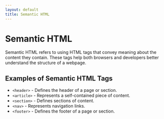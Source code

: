 ```yaml
---
layout: default
title: Semantic HTML
---
```


<h1>Semantic HTML</h1>
<p>Semantic HTML refers to using HTML tags that convey meaning about the content they contain. These tags help both browsers and developers better understand the structure of a webpage.</p>

<h2>Examples of Semantic HTML Tags</h2>
<ul>
  <li><code>&lt;header&gt;</code> - Defines the header of a page or section.</li>
  <li><code>&lt;article&gt;</code> - Represents a self-contained piece of content.</li>
  <li><code>&lt;section&gt;</code> - Defines sections of content.</li>
  <li><code>&lt;nav&gt;</code> - Represents navigation links.</li>
  <li><code>&lt;footer&gt;</code> - Defines the footer of a page or section.</li>
</ul>
